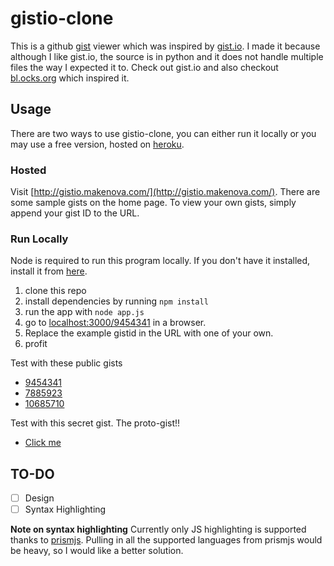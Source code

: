 # gistio-clone
This is a github [gist](https://gist.github.com/) viewer which was inspired by
[gist.io](http://gist.io). I made it because although I like gist.io, the source
is in python and it does not handle multiple files the way I expected it to.
Check out gist.io and also checkout [bl.ocks.org](http://bl.ocks.org/) which
inspired it.

## Usage
There are two ways to use gistio-clone, you can either run it locally or you may
use a free version, hosted on [heroku](https://www.heroku.com/).

### Hosted
Visit [http://gistio.makenova.com/](http://gistio.makenova.com/).
There are some sample gists on the home page.
To view your own gists, simply append your gist ID to the URL.

### Run Locally
Node is required to run this program locally. If you don't have it installed,
install it from [here](http://nodejs.org/download/).

 1. clone this repo
 2. install dependencies by running `npm install`
 3. run the app with `node app.js`
 4. go to [localhost:3000/9454341](http://localhost:3000/9454341) in a browser.
 5. Replace the example gistid in the URL with one of your own.
 6. profit

Test with these public gists
 * [9454341](http://gistio-clone.herokuapp.com/9454341)
 * [7885923](http://gistio-clone.herokuapp.com/7885923)
 * [10685710](http://gistio-clone.herokuapp.com/10685710)

Test with this secret gist. The proto-gist!!
* [Click me](http://gistio-clone.herokuapp.com/1)

## TO-DO
 - [ ] Design
 - [ ] Syntax Highlighting

**Note on syntax highlighting** Currently only JS highlighting is supported
thanks to [prismjs](http://prismjs.com/). Pulling in all the supported languages
from prismjs would be heavy, so I would like a better solution.
